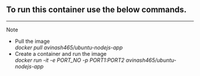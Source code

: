 ## To run this container use the below commands.

<hr/>


> [!NOTE]
> - Pull the image <br/>
> _docker pull avinash465/ubuntu-nodejs-app_ 
> - Create a container and run the image <br/>
> _docker run -it -e PORT_NO -p PORT1:PORT2 avinash465/ubuntu-nodejs-app_
